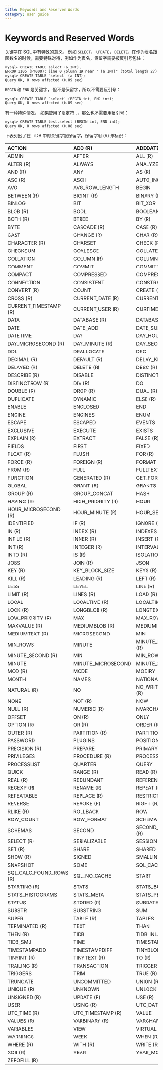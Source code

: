 ```yaml
---
title: Keywords and Reserved Words
category: user guide
---
```


# Keywords and Reserved Words

关键字在 SQL 中有特殊的意义， 例如 `SELECT`， `UPDATE`， `DELETE`，在作为表名跟函数名的时候，需要特殊对待，例如作为表名，保留字需要被反引号包住：

```
mysql> CREATE TABLE select (a INT);
ERROR 1105 (HY000): line 0 column 19 near " (a INT)" (total length 27)
mysql> CREATE TABLE `select` (a INT);
Query OK, 0 rows affected (0.09 sec)
```

`BEGIN` 和 `END` 是关键字， 但不是保留字，所以不需要反引号：

```
mysql> CREATE TABLE `select` (BEGIN int, END int);
Query OK, 0 rows affected (0.09 sec)
```

有一种特殊情况， 如果使用了限定符 `.`，那么也不需要用反引号：

```
mysql> CREATE TABLE test.select (BEGIN int, END int);
Query OK, 0 rows affected (0.08 sec)
```

下表列出了在 TiDB 中的关键字跟保留字，保留字用 (R) 来标识：

| ACTION                  | ADD (R)            | ADDDATE                |
|:------------------------|:-------------------|:-----------------------|
| ADMIN                   | AFTER              | ALL (R)                |
| ALTER (R)               | ALWAYS             | ANALYZE(R)             |
| AND (R)                 | ANY                | AS (R)                 |
| ASC (R)                 | ASCII              | AUTO_INCREMENT         |
| AVG                     | AVG_ROW_LENGTH     | BEGIN                  |
| BETWEEN (R)             | BIGINT (R)         | BINARY (R)             |
| BINLOG                  | BIT                | BIT_XOR                |
| BLOB (R)                | BOOL               | BOOLEAN                |
| BOTH (R)                | BTREE              | BY (R)                 |
| BYTE                    | CASCADE (R)        | CASE (R)               |
| CAST                    | CHANGE (R)         | CHAR (R)               |
| CHARACTER (R)           | CHARSET            | CHECK (R)              |
| CHECKSUM                | COALESCE           | COLLATE (R)            |
| COLLATION               | COLUMN (R)         | COLUMNS                |
| COMMENT                 | COMMIT             | COMMITTED              |
| COMPACT                 | COMPRESSED         | COMPRESSION            |
| CONNECTION              | CONSISTENT         | CONSTRAINT (R)         |
| CONVERT (R)             | COUNT              | CREATE (R)             |
| CROSS (R)               | CURRENT_DATE (R)   | CURRENT_TIME (R)       |
| CURRENT_TIMESTAMP (R)   | CURRENT_USER (R)   | CURTIME                |
| DATA                    | DATABASE (R)       | DATABASES (R)          |
| DATE                    | DATE_ADD           | DATE_SUB               |
| DATETIME                | DAY                | DAY_HOUR (R)           |
| DAY_MICROSECOND (R)     | DAY_MINUTE (R)     | DAY_SECOND (R)         |
| DDL                     | DEALLOCATE         | DEC                    |
| DECIMAL (R)             | DEFAULT (R)        | DELAY_KEY_WRITE        |
| DELAYED (R)             | DELETE (R)         | DESC (R)               |
| DESCRIBE (R)            | DISABLE            | DISTINCT (R)           |
| DISTINCTROW (R)         | DIV (R)            | DO                     |
| DOUBLE (R)              | DROP (R)           | DUAL (R)               |
| DUPLICATE               | DYNAMIC            | ELSE (R)               |
| ENABLE                  | ENCLOSED           | END                    |
| ENGINE                  | ENGINES            | ENUM                   |
| ESCAPE                  | ESCAPED            | EVENTS                 |
| EXCLUSIVE               | EXECUTE            | EXISTS                 |
| EXPLAIN (R)             | EXTRACT            | FALSE (R)              |
| FIELDS                  | FIRST              | FIXED                  |
| FLOAT (R)               | FLUSH              | FOR (R)                |
| FORCE (R)               | FOREIGN (R)        | FORMAT                 |
| FROM (R)                | FULL               | FULLTEXT (R)           |
| FUNCTION                | GENERATED (R)      | GET_FORMAT             |
| GLOBAL                  | GRANT (R)          | GRANTS                 |
| GROUP (R)               | GROUP_CONCAT       | HASH                   |
| HAVING (R)              | HIGH_PRIORITY (R)  | HOUR                   |
| HOUR_MICROSECOND (R)    | HOUR_MINUTE (R)    | HOUR_SECOND (R)        |
| IDENTIFIED              | IF (R)             | IGNORE (R)             |
| IN (R)                  | INDEX (R)          | INDEXES                |
| INFILE (R)              | INNER (R)          | INSERT (R)             |
| INT (R)                 | INTEGER (R)        | INTERVAL (R)           |
| INTO (R)                | IS (R)             | ISOLATION              |
| JOBS                    | JOIN (R)           | JSON                   |
| KEY (R)                 | KEY_BLOCK_SIZE     | KEYS (R)               |
| KILL (R)                | LEADING (R)        | LEFT (R)               |
| LESS                    | LEVEL              | LIKE (R)               |
| LIMIT (R)               | LINES (R)          | LOAD (R)               |
| LOCAL                   | LOCALTIME (R)      | LOCALTIMESTAMP (R)     |
| LOCK (R)                | LONGBLOB (R)       | LONGTEXT (R)           |
| LOW_PRIORITY (R)        | MAX                | MAX_ROWS               |
| MAXVALUE (R)            | MEDIUMBLOB (R)     | MEDIUMINT (R)          |
| MEDIUMTEXT (R)          | MICROSECOND        | MIN                    |
| MIN_ROWS                | MINUTE             | MINUTE_MICROSECOND (R) |
| MINUTE_SECOND (R)       | MIN                | MIN_ROWS               |
| MINUTE                  | MINUTE_MICROSECOND | MINUTE_SECOND          |
| MOD (R)                 | MODE               | MODIRY                 |
| MONTH                   | NAMES              | NATIONAL               |
| NATURAL (R)             | NO                 | NO_WRITE_TO_BINLOG (R) |
| NONE                    | NOT (R)            | NOW                    |
| NULL (R)                | NUMERIC (R)        | NVARCHAR (R)           |
| OFFSET                  | ON (R)             | ONLY                   |
| OPTION (R)              | OR (R)             | ORDER (R)              |
| OUTER (R)               | PARTITION (R)      | PARTITIONS             |
| PASSWORD                | PLUGINS            | POSITION               |
| PRECISION (R)           | PREPARE            | PRIMARY (R)            |
| PRIVILEGES              | PROCEDURE (R)      | PROCESS                |
| PROCESSLIST             | QUARTER            | QUERY                  |
| QUICK                   | RANGE (R)          | READ (R)               |
| REAL (R)                | REDUNDANT          | REFERENCES (R)         |
| REGEXP (R)              | RENAME (R)         | REPEAT (R)             |
| REPEATABLE              | REPLACE (R)        | RESTRICT (R)           |
| REVERSE                 | REVOKE (R)         | RIGHT (R)              |
| RLIKE (R)               | ROLLBACK           | ROW                    |
| ROW_COUNT               | ROW_FORMAT         | SCHEMA                 |
| SCHEMAS                 | SECOND             | SECOND_MICROSECOND (R) |
| SELECT (R)              | SERIALIZABLE       | SESSION                |
| SET (R)                 | SHARE              | SHARED                 |
| SHOW (R)                | SIGNED             | SMALLINT (R)           |
| SNAPSHOT                | SOME               | SQL_CACHE              |
| SQL_CALC_FOUND_ROWS (R) | SQL_NO_CACHE       | START                  |
| STARTING (R)            | STATS              | STATS_BUCKETS          |
| STATS_HISTOGRAMS        | STATS_META         | STATS_PERSISTENT       |
| STATUS                  | STORED (R)         | SUBDATE                |
| SUBSTR                  | SUBSTRING          | SUM                    |
| SUPER                   | TABLE (R)          | TABLES                 |
| TERMINATED (R)          | TEXT               | THAN                   |
| THEN (R)                | TIDB               | TIDB_INLJ              |
| TIDB_SMJ                | TIME               | TIMESTAMP              |
| TIMESTAMPADD            | TIMESTAMPDIFF      | TINYBLOB (R)           |
| TINYINT (R)             | TINYTEXT (R)       | TO (R)                 |
| TRAILING (R)            | TRANSACTION        | TRIGGER (R)            |
| TRIGGERS                | TRIM               | TRUE (R)               |
| TRUNCATE                | UNCOMMITTED        | UNION (R)              |
| UNIQUE (R)              | UNKNOWN            | UNLOCK (R)             |
| UNSIGNED (R)            | UPDATE (R)         | USE (R)                |
| USER                    | USING (R)          | UTC_DATE (R)           |
| UTC_TIME (R)            | UTC_TIMESTAMP (R)  | VALUE                  |
| VALUES (R)              | VARBINARY (R)      | VARCHAR (R)            |
| VARIABLES               | VIEW               | VIRTUAL (R)            |
| WARNINGS                | WEEK               | WHEN (R)               |
| WHERE (R)               | WITH (R)           | WRITE (R)              |
| XOR (R)                 | YEAR               | YEAR_MONTH (R) |       |
| ZEROFILL (R)            |                    |                        |
